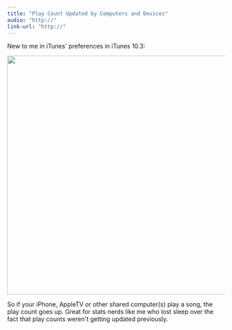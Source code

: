 ```yaml
---
title: "Play Count Updated by Computers and Devices"
audio: "http://"
link-url: "http://"
---
```

<p>New to me in iTunes' preferences in iTunes 10.3:</p>
<p><img src="https://chrisenns.com/wp-content/uploads/2011/06/Playcount-in-iTunes-10.3new.png" alt="" title="Playcount in iTunes 10.3new" width="624" height="551" class="aligncenter size-full wp-image-19545" /></p>
<p>So if your iPhone, AppleTV or other shared computer(s) play a song, the play count goes up. Great for stats nerds like me who lost sleep over the fact that play counts weren't getting updated previously.</p>

